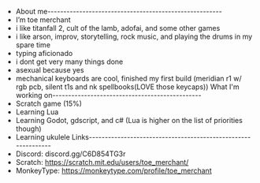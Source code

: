 - About me-------------------------------------------------------
- I’m toe merchant
- i like titanfall 2, cult of the lamb, adofai, and some other games
- i like arson, improv, storytelling, rock music, and playing the drums in my spare time
- typing aficionado
- i dont get very many things done
- asexual because yes
- mechanical keyboards are cool, finished my first build (meridian r1 w/ rgb pcb, silent t1s and nk spellbooks(LOVE those keycaps))
What I'm working on-----------------------------------------------
- Scratch game (15%)
- Learning Lua 
- Learning Godot, gdscript, and c# (Lua is higher on the list of priorities though)
- Learning ukulele 
Links--------------------------------------------------------------
- Discord: discord.gg/C6D854TG3r
- Scratch: https://scratch.mit.edu/users/toe_merchant/
- MonkeyType: https://monkeytype.com/profile/toe_merchant
